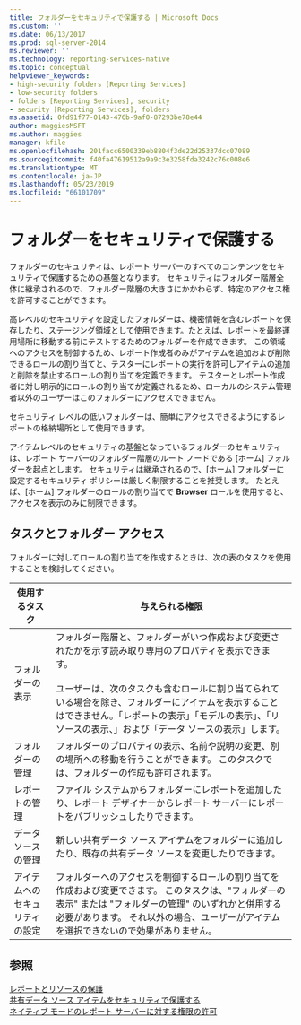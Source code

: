 ```yaml
---
title: フォルダーをセキュリティで保護する | Microsoft Docs
ms.custom: ''
ms.date: 06/13/2017
ms.prod: sql-server-2014
ms.reviewer: ''
ms.technology: reporting-services-native
ms.topic: conceptual
helpviewer_keywords:
- high-security folders [Reporting Services]
- low-security folders
- folders [Reporting Services], security
- security [Reporting Services], folders
ms.assetid: 0fd91f77-0143-476b-9af0-87293be78e44
author: maggiesMSFT
ms.author: maggies
manager: kfile
ms.openlocfilehash: 201facc6500339eb8804f3de22d25337dcc07089
ms.sourcegitcommit: f40fa47619512a9a9c3e3258fda3242c76c008e6
ms.translationtype: MT
ms.contentlocale: ja-JP
ms.lasthandoff: 05/23/2019
ms.locfileid: "66101709"
---
```

# <a name="secure-folders"></a>フォルダーをセキュリティで保護する
  フォルダーのセキュリティは、レポート サーバーのすべてのコンテンツをセキュリティで保護するための基盤となります。 セキュリティはフォルダー階層全体に継承されるので、フォルダー階層の大きさにかかわらず、特定のアクセス権を許可することができます。  
  
 高レベルのセキュリティを設定したフォルダーは、機密情報を含むレポートを保存したり、ステージング領域として使用できます。たとえば、レポートを最終運用場所に移動する前にテストするためのフォルダーを作成できます。 この領域へのアクセスを制御するため、レポート作成者のみがアイテムを追加および削除できるロールの割り当てと、テスターにレポートの実行を許可しアイテムの追加と削除を禁止するロールの割り当てを定義できます。 テスターとレポート作成者に対し明示的にロールの割り当てが定義されるため、ローカルのシステム管理者以外のユーザーはこのフォルダーにアクセスできません。  
  
 セキュリティ レベルの低いフォルダーは、簡単にアクセスできるようにするレポートの格納場所として使用できます。  
  
 アイテムレベルのセキュリティの基盤となっているフォルダーのセキュリティは、レポート サーバーのフォルダー階層のルート ノードである [ホーム] フォルダーを起点とします。 セキュリティは継承されるので、[ホーム] フォルダーに設定するセキュリティ ポリシーは厳しく制限することを推奨します。 たとえば、[ホーム] フォルダーのロールの割り当てで **Browser** ロールを使用すると、アクセスを表示のみに制限できます。  
  
## <a name="tasks-and-folder-access"></a>タスクとフォルダー アクセス  
 フォルダーに対してロールの割り当てを作成するときは、次の表のタスクを使用することを検討してください。  
  
|使用するタスク|与えられる権限|  
|----------------------|---------------------------|  
|フォルダーの表示|フォルダー階層と、フォルダーがいつ作成および変更されたかを示す読み取り専用のプロパティを表示できます。<br /><br /> ユーザーは、次のタスクも含むロールに割り当てられている場合を除き、フォルダーにアイテムを表示することはできません。「レポートの表示」「モデルの表示」、「リソースの表示、」および「データ ソースの表示」します。|  
|フォルダーの管理|フォルダーのプロパティの表示、名前や説明の変更、別の場所への移動を行うことができます。 このタスクでは、フォルダーの作成も許可されます。|  
|レポートの管理|ファイル システムからフォルダーにレポートを追加したり、レポート デザイナーからレポート サーバーにレポートをパブリッシュしたりできます。|  
|データ ソースの管理|新しい共有データ ソース アイテムをフォルダーに追加したり、既存の共有データ ソースを変更したりできます。|  
|アイテムへのセキュリティの設定|フォルダーへのアクセスを制御するロールの割り当てを作成および変更できます。 このタスクは、"フォルダーの表示" または "フォルダーの管理" のいずれかと併用する必要があります。 それ以外の場合、ユーザーがアイテムを選択できないので効果がありません。|  
  
## <a name="see-also"></a>参照  
 [レポートとリソースの保護](secure-reports-and-resources.md)   
 [共有データ ソース アイテムをセキュリティで保護する](secure-shared-data-source-items.md)   
 [ネイティブ モードのレポート サーバーに対する権限の許可](granting-permissions-on-a-native-mode-report-server.md)  
  
  
